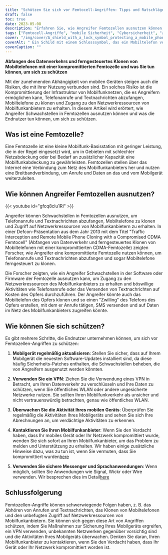 ```yaml
---
title: "Schützen Sie sich vor Femtocell-Angriffen: Tipps und Ratschläge."
draft: false
toc: true
date: 2023-05-08
description: "Erfahren Sie, wie Angreifer Femtozellen ausnutzen können, um Telefonanrufe und SMS abzufangen, und was Sie tun können, um sich vor solchen Angriffen zu schützen."
tags: ["Femtocell-Angriffe", "mobile Sicherheit", "Cybersicherheit", "zellulare Netzwerke", "VPN", "Telefonklonen", "Datenschutz", "Internetsicherheit", "mobile Geräte", "Mobilfunkanbieter", "Netzwerksicherheit", "Funksicherheit", "Sicherheit des Mobiltelefons", "Schwachstellen", "Cyber-Angriffe", "Sicherheitspatches", "Datenverschlüsselung", "Internetkriminalität", "Sicherheitstipps", "sicherer Nachrichtenaustausch"]
cover: "/img/cover/A_shield_with_a_lock_symbol_protecting_a_mobile_phone.png"
coverAlt: " Ein Schild mit einem Schlosssymbol, das ein Mobiltelefon vor den Händen eines Hackers schützt, der versucht, darauf zuzugreifen."
coverCaption: ""
---
```


**Abfangen des Datenverkehrs und ferngesteuertes Klonen von Mobiltelefonen mit einer kompromittierten Femtozelle und was Sie tun können, um sich zu schützen**

Mit der zunehmenden Abhängigkeit von mobilen Geräten steigen auch die Risiken, die mit ihrer Nutzung verbunden sind. Ein solches Risiko ist die Kompromittierung der Infrastruktur von Mobilfunknetzen, die es Angreifern ermöglichen kann, Telefonanrufe und Textnachrichten abzufangen, Mobiltelefone zu klonen und Zugang zu den Netzwerkressourcen von Mobilfunkanbietern zu erhalten. In diesem Artikel wird erörtert, wie Angreifer Schwachstellen in Femtozellen ausnutzen können und was die Endnutzer tun können, um sich zu schützen.

## Was ist eine Femtozelle?

Eine Femtozelle ist eine kleine Mobilfunk-Basisstation mit geringer Leistung, die in der Regel eingesetzt wird, um in Gebieten mit schlechter Netzabdeckung oder bei Bedarf an zusätzlicher Kapazität eine Mobilfunkabdeckung zu gewährleisten. Femtozellen stellen über das Internet eine Verbindung zum Netz des Mobilfunkanbieters her und nutzen eine Breitbandverbindung, um Anrufe und Daten an das und vom Mobilgerät weiterzuleiten.

## Wie können Angreifer Femtozellen ausnutzen?

{{< youtube id="gfcq8clu1RI" >}}

Angreifer können Schwachstellen in Femtozellen ausnutzen, um Telefonanrufe und Textnachrichten abzufangen, Mobiltelefone zu klonen und Zugriff auf Netzwerkressourcen von Mobilfunkanbietern zu erhalten. In einer Defcon-Präsentation aus dem Jahr 2013 mit dem Titel "Traffic Interception and Remote Mobile Phone Cloning with a Compromised CDMA Femtocell" (Abfangen von Datenverkehr und ferngesteuertes Klonen von Mobiltelefonen mit einer kompromittierten CDMA-Femtozelle) zeigten Forscher, wie Angreifer eine kompromittierte Femtozelle nutzen können, um Telefonanrufe und Textnachrichten abzufangen und sogar Mobiltelefone ferngesteuert zu klonen.

Die Forscher zeigten, wie ein Angreifer Schwachstellen in der Software oder Firmware der Femtozelle ausnutzen kann, um Zugang zu den Netzwerkressourcen des Mobilfunkanbieters zu erhalten und böswillige Aktivitäten wie Telefonanrufe oder das Versenden von Textnachrichten auf Kosten des Opfers durchzuführen. Der Angreifer könnte auch das Mobiltelefon des Opfers klonen und so einen "Zwilling" des Telefons des Opfers erstellen, mit dem er Anrufe tätigen, SMS versenden und auf Daten im Netz des Mobilfunkanbieters zugreifen könnte.

## Wie können Sie sich schützen?

Es gibt mehrere Schritte, die Endnutzer unternehmen können, um sich vor Femtozellen-Angriffen zu schützen:

1. **Mobilgerät regelmäßig aktualisieren**: Stellen Sie sicher, dass auf Ihrem Mobilgerät die neuesten Software-Updates installiert sind, da diese häufig Sicherheits-Patches enthalten, die Schwachstellen beheben, die von Angreifern ausgenutzt werden könnten.
   
2. **Verwenden Sie ein VPN**: Ziehen Sie die Verwendung eines VPN in Betracht, um Ihren Datenverkehr zu verschlüsseln und Ihre Daten zu schützen, wenn Sie öffentliches WLAN oder andere ungesicherte Netzwerke nutzen. Sie sollten Ihren Mobilfunkverkehr als unsicher und nicht vertrauenswürdig betrachten, genau wie öffentliches WLAN.

3. **Überwachen Sie die Aktivität Ihres mobilen Geräts**: Überprüfen Sie regelmäßig die Aktivitäten Ihres Mobilgeräts und sehen Sie sich Ihre Abrechnungen an, um verdächtige Aktivitäten zu erkennen.

4. **Kontaktieren Sie Ihren Mobilfunkanbieter**: Wenn Sie den Verdacht haben, dass Ihr mobiles Gerät oder Ihr Netzwerk kompromittiert wurde, wenden Sie sich sofort an Ihren Mobilfunkanbieter, um das Problem zu melden und Unterstützung zu erhalten. Wir haben einige zusätzliche Hinweise dazu, was zu tun ist, wenn Sie vermuten, dass Sie kompromittiert wurden[here](https://simeononsecurity.com/articles/what-to-do-if-you-suspect-your-computer-phone-or-email-is-compromised/)

5. **Verwenden Sie sichere Messenger und Sprachanwendungen**: Wenn möglich, sollten Sie Anwendungen wie Signal, Wickr oder Wire verwenden. Wir besprechen dies im Detail[here](https://simeononsecurity.com/recommendations/messengers/)

## Schlussfolgerung

Femtozellen-Angriffe können schwerwiegende Folgen haben, z. B. das Abhören von Anrufen und Textnachrichten, das Klonen von Mobiltelefonen und den unbefugten Zugriff auf Netzwerkressourcen von Mobilfunkanbietern. Sie können sich gegen diese Art von Angriffen schützen, indem Sie Maßnahmen zur Sicherung Ihres Mobilgeräts ergreifen, ein VPN verwenden, unbekannten Netzwerken gegenüber vorsichtig sind und die Aktivitäten Ihres Mobilgeräts überwachen. Denken Sie daran, Ihren Mobilfunkanbieter zu kontaktieren, wenn Sie den Verdacht haben, dass Ihr Gerät oder Ihr Netzwerk kompromittiert worden ist.
